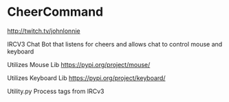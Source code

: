# CheerCommand
http://twitch.tv/johnlonnie

IRCV3 Chat Bot that listens for cheers and allows chat to control mouse and keyboard

Utilizes Mouse Lib
https://pypi.org/project/mouse/

Utilizes Keyboard Lib
https://pypi.org/project/keyboard/

Utility.py
Process tags from IRCv3
